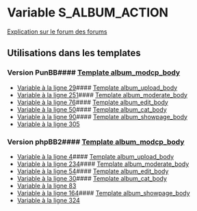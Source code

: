 # Variable S_ALBUM_ACTION
[Explication sur le forum des forums](http://forum.forumactif.com/t294113-listing-des-variables#S_ALBUM_ACTION)
## Utilisations dans les templates
### Version PunBB#### [Template album_modcp_body](punbb/album_modcp_body.md)
* [Variable à la ligne 29](../punbb/album_modcp_body.tpl#L29)#### [Template album_upload_body](punbb/album_upload_body.md)
* [Variable à la ligne 251](../punbb/album_upload_body.tpl#L251)#### [Template album_moderate_body](punbb/album_moderate_body.md)
* [Variable à la ligne 76](../punbb/album_moderate_body.tpl#L76)#### [Template album_edit_body](punbb/album_edit_body.md)
* [Variable à la ligne 50](../punbb/album_edit_body.tpl#L50)#### [Template album_cat_body](punbb/album_cat_body.md)
* [Variable à la ligne 90](../punbb/album_cat_body.tpl#L90)#### [Template album_showpage_body](punbb/album_showpage_body.md)
* [Variable à la ligne 305](../punbb/album_showpage_body.tpl#L305)
### Version phpBB2#### [Template album_modcp_body](subsilver/album_modcp_body.md)
* [Variable à la ligne 4](../subsilver/album_modcp_body.tpl#L4)#### [Template album_upload_body](subsilver/album_upload_body.md)
* [Variable à la ligne 234](../subsilver/album_upload_body.tpl#L234)#### [Template album_moderate_body](subsilver/album_moderate_body.md)
* [Variable à la ligne 54](../subsilver/album_moderate_body.tpl#L54)#### [Template album_edit_body](subsilver/album_edit_body.md)
* [Variable à la ligne 30](../subsilver/album_edit_body.tpl#L30)#### [Template album_cat_body](subsilver/album_cat_body.md)
* [Variable à la ligne 83](../subsilver/album_cat_body.tpl#L83)
* [Variable à la ligne 164](../subsilver/album_cat_body.tpl#L164)#### [Template album_showpage_body](subsilver/album_showpage_body.md)
* [Variable à la ligne 324](../subsilver/album_showpage_body.tpl#L324)